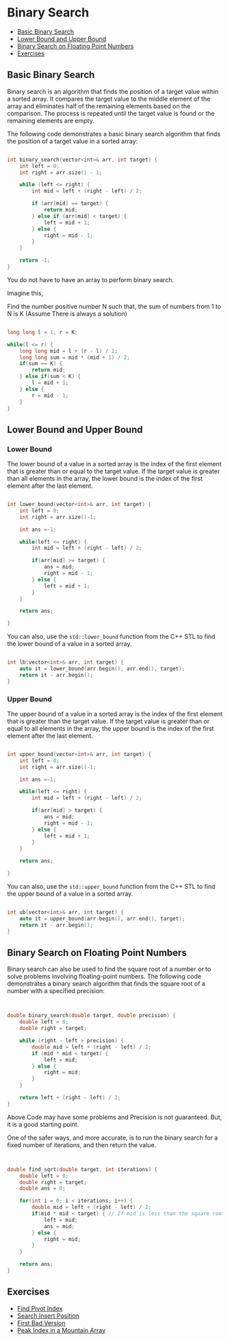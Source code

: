 # Binary Search

- [Basic Binary Search](#basic-binary-search)
- [Lower Bound and Upper Bound](#lower-bound-and-upper-bound)
- [Binary Search on Floating Point Numbers](#binary-search-on-floating-point-numbers)
- [Exercises](#exercises)

## Basic Binary Search

Binary search is an algorithm that finds the position of a target value within a sorted array. It compares the target value to the middle element of the array and eliminates half of the remaining elements based on the comparison. The process is repeated until the target value is found or the remaining elements are empty.

The following code demonstrates a basic binary search algorithm that finds the position of a target value in a sorted array:

```cpp

int binary_search(vector<int>& arr, int target) {
    int left = 0;
    int right = arr.size() - 1;

    while (left <= right) {
        int mid = left + (right - left) / 2;

        if (arr[mid] == target) {
            return mid;
        } else if (arr[mid] < target) {
            left = mid + 1;
        } else {
            right = mid - 1;
        }
    }

    return -1;
}

```

You do not have to have an array to perform binary search.

Imagine this,

Find the number positive number N such that, the sum of numbers from 1 to N is K (Assume There is always a solution)

```cpp

long long l = 1, r = K;

while(l <= r) {
    long long mid = l + (r - l) / 2;
    long long sum = mid * (mid + 1) / 2;
    if(sum == K) {
        return mid;
    } else if(sum < K) {
        l = mid + 1;
    } else {
        r = mid - 1;
    }
}

```

## Lower Bound and Upper Bound

### Lower Bound

The lower bound of a value in a sorted array is the index of the first element that is greater than or equal to the target value. If the target value is greater than all elements in the array, the lower bound is the index of the first element after the last element.

```cpp

int lower_bound(vector<int>& arr, int target) {
    int left = 0;
    int right = arr.size()-1;

    int ans =-1;

    while(left <= right) {
        int mid = left + (right - left) / 2;

        if(arr[mid] >= target) {
            ans = mid;
            right = mid - 1;
        } else {
            left = mid + 1;
        }
    }

    return ans;

}

```

You can also, use the `std::lower_bound` function from the C++ STL to find the lower bound of a value in a sorted array.

```cpp

int lb(vector<int>& arr, int target) {
    auto it = lower_bound(arr.begin(), arr.end(), target);
    return it - arr.begin();
}

```

### Upper Bound

The upper bound of a value in a sorted array is the index of the first element that is greater than the target value. If the target value is greater than or equal to all elements in the array, the upper bound is the index of the first element after the last element.

```cpp

int upper_bound(vector<int>& arr, int target) {
    int left = 0;
    int right = arr.size()-1;

    int ans =-1;

    while(left <= right) {
        int mid = left + (right - left) / 2;

        if(arr[mid] > target) {
            ans = mid;
            right = mid - 1;
        } else {
            left = mid + 1;
        }
    }

    return ans;

}

```

You can also, use the `std::upper_bound` function from the C++ STL to find the upper bound of a value in a sorted array.

```cpp

int ub(vector<int>& arr, int target) {
    auto it = upper_bound(arr.begin(), arr.end(), target);
    return it - arr.begin();
}

```

## Binary Search on Floating Point Numbers

Binary search can also be used to find the square root of a number or to solve problems involving floating-point numbers. The following code demonstrates a binary search algorithm that finds the square root of a number with a specified precision:

```cpp


double binary_search(double target, double precision) {
    double left = 0;
    double right = target;

    while (right - left > precision) {
        double mid = left + (right - left) / 2;
        if (mid * mid < target) {
            left = mid;
        } else {
            right = mid;
        }
    }

    return left + (right - left) / 2;
}

```

Above Code may have some problems and Precision is not guaranteed. But, it is a good starting point.

One of the safer ways, and more accurate, is to run the binary search for a fixed number of iterations, and then return the value.

```cpp


double find_sqrt(double target, int iterations) {
    double left = 0;
    double right = target;
    double ans = 0;

    for(int i = 0; i < iterations; i++) {
        double mid = left + (right - left) / 2;
        if(mid * mid < target) { // If mid is less than the square root
            left = mid;
            ans = mid;
        } else {
            right = mid;
        }
    }

    return ans;
}

```

## Exercises

- [Find Pivot Index](https://leetcode.com/problems/find-pivot-index/)
- [Search Insert Position](https://leetcode.com/problems/search-insert-position/)
- [First Bad Version](https://leetcode.com/problems/first-bad-version/)
- [Peak Index in a Mountain Array](https://leetcode.com/problems/peak-index-in-a-mountain-array/)
